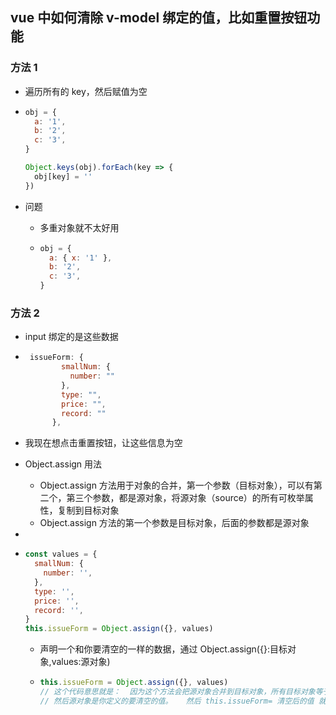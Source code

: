 <!--
 * @Author: Tom
 * @LastEditors: Tom
 * @Date: 2022-09-06 11:36:23
 * @LastEditTime: 2022-09-08 12:12:56
 * @Email: Tom
 * @FilePath: \problem\docs\md\vue\vue2\v-model.md
 * @Environment: Win 10
 * @Description:
-->

## vue 中如何清除 v-model 绑定的值，比如重置按钮功能

### 方法 1

- 遍历所有的 key，然后赋值为空

- ```js
  obj = {
    a: '1',
    b: '2',
    c: '3',
  }

  Object.keys(obj).forEach(key => {
    obj[key] = ''
  })
  ```

- 问题

  - 多重对象就不太好用

  - ```js
    obj = {
      a: { x: '1' },
      b: '2',
      c: '3',
    }
    ```

### 方法 2

- input 绑定的是这些数据

- ```js
   issueForm: {
          smallNum: {
            number: ""
          },
          type: "",
          price: "",
          record: ""
        },
  ```

- 我现在想点击重置按钮，让这些信息为空

- Object.assign 用法

  - Object.assign 方法用于对象的合并，第一个参数（目标对象），可以有第二个，第三个参数，都是源对象，将源对象（source）的所有可枚举属性，复制到目标对象
  - Object.assign 方法的第一个参数是目标对象，后面的参数都是源对象

-

- ```js
  const values = {
    smallNum: {
      number: '',
    },
    type: '',
    price: '',
    record: '',
  }
  this.issueForm = Object.assign({}, values)
  ```

  - 声明一个和你要清空的一样的数据，通过 Object.assign({}:目标对象,values:源对象)

  - ```js
    this.issueForm = Object.assign({}, values)
    // 这个代码意思就是：  因为这个方法会把源对象合并到目标对象，所有目标对象等于{}
    // 然后源对象是你定义的要清空的值。   然后 this.issueForm= 清空后的值 就ok了
    ```
